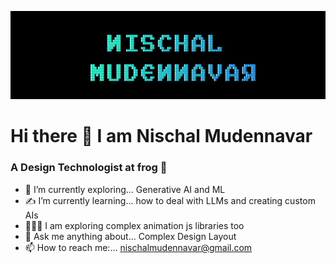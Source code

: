 ![Nischal Mudennavar](./nischalmudennavar.jpg)

# Hi there 👋 I am Nischal Mudennavar
### A Design Technologist at frog 🐸

- 🔭 I’m currently exploring... Generative AI and ML 
- ✍ I’m currently learning... how to deal with LLMs and creating custom AIs 
- 👨🏻‍🎨 I am exploring complex animation js libraries too 
- 💬 Ask me anything about... Complex Design Layout 
- 📫 How to reach me:... nischalmudennavar@gmail.com

